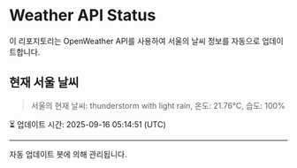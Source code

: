 
# Weather API Status

이 리포지토리는 OpenWeather API를 사용하여 서울의 날씨 정보를 자동으로 업데이트합니다.

## 현재 서울 날씨
> 서울의 현재 날씨: thunderstorm with light rain, 온도: 21.76°C, 습도: 100%

⏳ 업데이트 시간: 2025-09-16 05:14:51 (UTC)

---
자동 업데이트 봇에 의해 관리됩니다.
